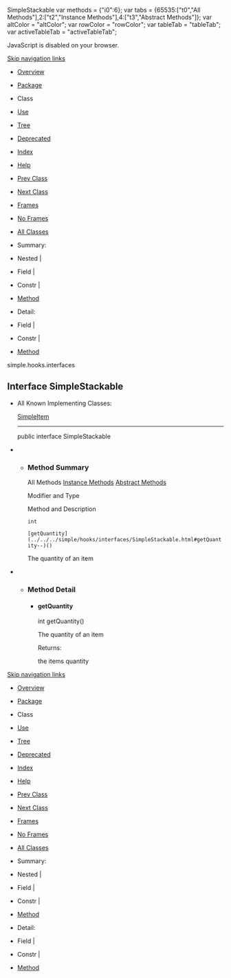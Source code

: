 SimpleStackable   <!-- try { if (location.href.indexOf('is-external=true') == -1) { parent.document.title="SimpleStackable"; } } catch(err) { } //--> var methods = {"i0":6}; var tabs = {65535:\["t0","All Methods"\],2:\["t2","Instance Methods"\],4:\["t3","Abstract Methods"\]}; var altColor = "altColor"; var rowColor = "rowColor"; var tableTab = "tableTab"; var activeTableTab = "activeTableTab";

JavaScript is disabled on your browser.

[Skip navigation links](#skip.navbar.top "Skip navigation links")

*   [Overview](../../../overview-summary.html)
*   [Package](package-summary.html)
*   Class
*   [Use](class-use/SimpleStackable.html)
*   [Tree](package-tree.html)
*   [Deprecated](../../../deprecated-list.html)
*   [Index](../../../index-files/index-1.html)
*   [Help](../../../help-doc.html)

*   [Prev Class](../../../simple/hooks/interfaces/SimpleNamable.html "interface in simple.hooks.interfaces")
*   [Next Class](../../../simple/hooks/interfaces/SimpleText.html "interface in simple.hooks.interfaces")

*   [Frames](../../../index.html?simple/hooks/interfaces/SimpleStackable.html)
*   [No Frames](SimpleStackable.html)

*   [All Classes](../../../allclasses-noframe.html)

<!-- allClassesLink = document.getElementById("allclasses\_navbar\_top"); if(window==top) { allClassesLink.style.display = "block"; } else { allClassesLink.style.display = "none"; } //-->

*   Summary: 
*   Nested | 
*   Field | 
*   Constr | 
*   [Method](#method.summary)

*   Detail: 
*   Field | 
*   Constr | 
*   [Method](#method.detail)

simple.hooks.interfaces

Interface SimpleStackable
-------------------------

*   All Known Implementing Classes:
    
    [SimpleItem](../../../simple/hooks/wrappers/SimpleItem.html "class in simple.hooks.wrappers")
    
    * * *
    
      
    
    public interface SimpleStackable
    

*   *   ### Method Summary
        
        All Methods [Instance Methods](javascript:show\(2\);) [Abstract Methods](javascript:show\(4\);) 
        
        Modifier and Type
        
        Method and Description
        
        `int`
        
        `[getQuantity](../../../simple/hooks/interfaces/SimpleStackable.html#getQuantity--)()`
        
        The quantity of an item
        

*   *   ### Method Detail
        
        *   #### getQuantity
            
            int getQuantity()
            
            The quantity of an item
            
            Returns:
            
            the items quantity
            

[Skip navigation links](#skip.navbar.bottom "Skip navigation links")

*   [Overview](../../../overview-summary.html)
*   [Package](package-summary.html)
*   Class
*   [Use](class-use/SimpleStackable.html)
*   [Tree](package-tree.html)
*   [Deprecated](../../../deprecated-list.html)
*   [Index](../../../index-files/index-1.html)
*   [Help](../../../help-doc.html)

*   [Prev Class](../../../simple/hooks/interfaces/SimpleNamable.html "interface in simple.hooks.interfaces")
*   [Next Class](../../../simple/hooks/interfaces/SimpleText.html "interface in simple.hooks.interfaces")

*   [Frames](../../../index.html?simple/hooks/interfaces/SimpleStackable.html)
*   [No Frames](SimpleStackable.html)

*   [All Classes](../../../allclasses-noframe.html)

<!-- allClassesLink = document.getElementById("allclasses\_navbar\_bottom"); if(window==top) { allClassesLink.style.display = "block"; } else { allClassesLink.style.display = "none"; } //-->

*   Summary: 
*   Nested | 
*   Field | 
*   Constr | 
*   [Method](#method.summary)

*   Detail: 
*   Field | 
*   Constr | 
*   [Method](#method.detail)